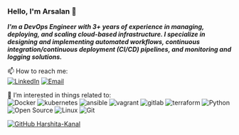 ### Hello, I'm Arsalan 👋

*__I'm a DevOps Engineer with 3+ years of experience in managing, deploying, and scaling cloud-based infrastructure. I specialize in designing and implementing automated workflows, continuous integration/continuous deployment (CI/CD) pipelines, and monitoring and logging solutions.__*<br>

📫 How to reach me:<br>
[![LinkedIn](https://img.shields.io/badge/-LinkedIn-f1c40f?style=flat-square&logo=LinkedIn&logoColor=fff)](https://www.linkedin.com/in/arsalanse/)
[![Email](https://img.shields.io/badge/-Gmail-f1c40f?style=flat-square&logo=Gmail&logoColor=fff)](mailto:arsalan.sefidgar@gmail.com)

🎉 I’m interested in things related to:<br>
![Docker](https://img.shields.io/badge/-Docker-34495e?style=flat-square&logo=Docker&logoColor=fff)
![kubernetes](https://img.shields.io/badge/-Kubernetes-34495e?style=flat-square&logo=kubernetes&logoColor=fff)
![ansible](https://img.shields.io/badge/-Ansible-34495e?style=flat-square&logo=ansible&logoColor=fff)
![vagrant](https://img.shields.io/badge/-Vagrant-34495e?style=flat-square&logo=vagrant&logoColor=fff)
![gitlab](https://img.shields.io/badge/-Gitlab-34495e?style=flat-square&logo=gitlab&logoColor=fff)
![terraform](https://img.shields.io/badge/-Terraform-34495e?style=flat-square&logo=terraform&logoColor=fff)
![Python](https://img.shields.io/badge/-Python-34495e?style=flat-square&logo=Python&logoColor=fff)
![Open Source](https://img.shields.io/badge/-Open%20Source-34495e?style=flat-square&logo=Open%20Source%20Initiative&logoColor=fff)
![Linux](https://img.shields.io/badge/-Linux-34495e?style=flat-square&logo=Linux&logoColor=fff)
![Git](https://img.shields.io/badge/-Git-34495e?style=flat-square&logo=Git&logoColor=fff)

<!-- (![My github stats](https://github-readme-stats.vercel.app/api?username=arsalanses&count_private=true&hide=stars,issues&show_icons=true)<br> -->
[![GitHub Harshita-Kanal](https://img.shields.io/github/followers/arsalanses?label=follow&style=social)](https://github.com/arsalanses)
